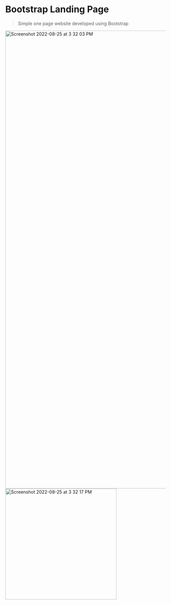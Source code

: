 # Bootstrap Landing Page

> Simple one page website developed using Bootstrap

<img width="1440" alt="Screenshot 2022-08-25 at 3 32 03 PM" src="https://user-images.githubusercontent.com/13516588/186642895-d21255e0-d7ec-4559-a41c-aa1532f619dd.png">
<img width="349" alt="Screenshot 2022-08-25 at 3 32 17 PM" src="https://user-images.githubusercontent.com/13516588/186642916-b187b619-8bdc-488a-8ded-6c355bb55a0c.png">
